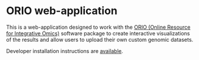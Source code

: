 # ORIO web-application

This is a web-application designed to work with the [ORIO (Online Resource for
Integrative Omics)](https://github.com/shapiromatron/orio) software package to
create interactive visualizations of the results and allow users to upload
their own custom genomic datasets.

Developer installation instructions are [available](docs/dev.md).

